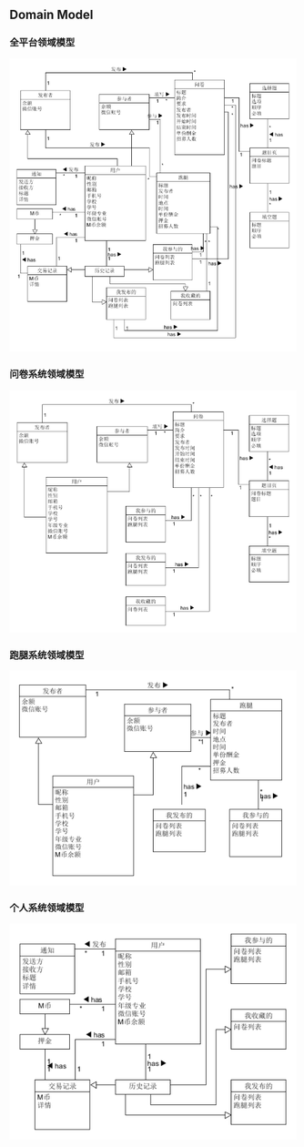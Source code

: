 ## Domain Model

### 全平台领域模型

![领域模型](./pic/domain.png)

### 问卷系统领域模型

![领域模型](./pic/quesdomain.png)

### 跑腿系统领域模型

![领域模型](./pic/erranddomain.png)

### 个人系统领域模型

![领域模型](./pic/perdomain.png)